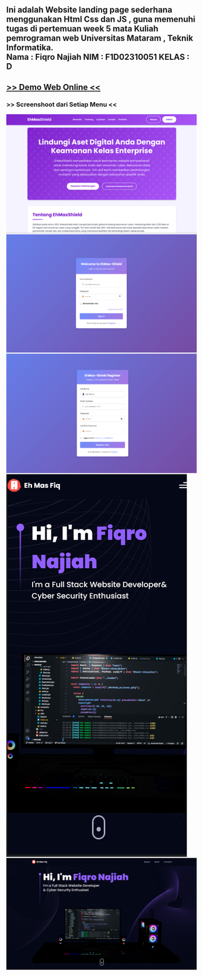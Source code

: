 <h2>
Ini adalah Website landing page sederhana menggunakan  Html Css dan JS , 
guna memenuhi tugas di pertemuan  week 5 mata Kuliah pemrograman web Universitas Mataram , Teknik Informatika. <br/>
Nama : Fiqro Najiah
NIM  : F1D02310051
KELAS  : D
</h2>
<h2>
<a href="https://pw25-minggu3.vercel.app"> >> Demo Web Online <<</a>
</h2>

<h3>
  >> Screenshoot dari Setiap Menu <<
</h3>

<img src="./assets/img/landing.png">
<img src="./assets/img/login.png">
<img src="./assets/img/register.png">
<img src="./assets/img/porfoliohp.png">
<img src="./assets/img/portlaptop.png">
